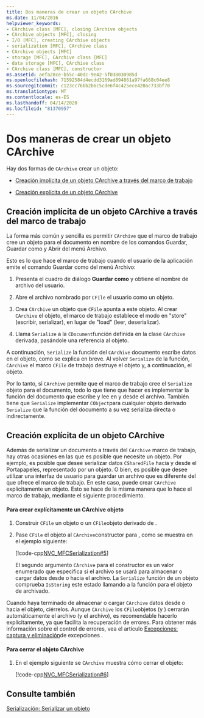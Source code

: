 ```yaml
---
title: Dos maneras de crear un objeto CArchive
ms.date: 11/04/2016
helpviewer_keywords:
- CArchive class [MFC], closing CArchive objects
- CArchive objects [MFC], closing
- I/O [MFC], creating CArchive objects
- serialization [MFC], CArchive class
- CArchive objects [MFC]
- storage [MFC], CArchive class [MFC]
- data storage [MFC], CArchive class
- CArchive class [MFC], constructor
ms.assetid: aefa28ce-b55c-40dc-9e42-5f038030985d
ms.openlocfilehash: 71592584d4ecdd3169ad894861a97fa668c04ee8
ms.sourcegitcommit: c123cc76bb2b6c5cde6f4c425ece420ac733bf70
ms.translationtype: MT
ms.contentlocale: es-ES
ms.lasthandoff: 04/14/2020
ms.locfileid: "81370957"
---
```

# <a name="two-ways-to-create-a-carchive-object"></a>Dos maneras de crear un objeto CArchive

Hay dos formas de `CArchive` crear un objeto:

- [Creación implícita de un objeto CArchive a través del marco de trabajo](#_core_implicit_creation_of_a_carchive_object_via_the_framework)

- [Creación explícita de un objeto CArchive](#_core_explicit_creation_of_a_carchive_object)

## <a name="implicit-creation-of-a-carchive-object-via-the-framework"></a><a name="_core_implicit_creation_of_a_carchive_object_via_the_framework"></a>Creación implícita de un objeto CArchive a través del marco de trabajo

La forma más común y sencilla es permitir `CArchive` que el marco de trabajo cree un objeto para el documento en nombre de los comandos Guardar, Guardar como y Abrir del menú Archivo.

Esto es lo que hace el marco de trabajo cuando el usuario de la aplicación emite el comando Guardar como del menú Archivo:

1. Presenta el cuadro de diálogo **Guardar como** y obtiene el nombre de archivo del usuario.

1. Abre el archivo nombrado por `CFile` el usuario como un objeto.

1. Crea `CArchive` un objeto que `CFile` apunta a este objeto. Al crear `CArchive` el objeto, el marco de trabajo establece el modo en "store" (escribir, serializar), en lugar de "load" (leer, deserializar).

1. Llama `Serialize` a la `CDocument`función definida en la clase `CArchive` derivada, pasándole una referencia al objeto.

A continuación, `Serialize` la función del `CArchive` documento escribe datos en el objeto, como se explica en breve. Al volver `Serialize` de la función, `CArchive` el marco `CFile` de trabajo destruye el objeto y, a continuación, el objeto.

Por lo tanto, si `CArchive` permite que el marco de trabajo cree el `Serialize` objeto para el documento, todo lo que tiene que hacer es implementar la función del documento que escribe y lee en y desde el archivo. También tiene que `Serialize` implementar `CObject`para cualquier objeto derivado `Serialize` que la función del documento a su vez serializa directa o indirectamente.

## <a name="explicit-creation-of-a-carchive-object"></a><a name="_core_explicit_creation_of_a_carchive_object"></a>Creación explícita de un objeto CArchive

Además de serializar un documento a través del `CArchive` marco de trabajo, hay otras ocasiones en las que es posible que necesite un objeto. Por ejemplo, es posible que desee serializar datos `CSharedFile` hacia y desde el Portapapeles, representado por un objeto. O bien, es posible que desee utilizar una interfaz de usuario para guardar un archivo que es diferente del que ofrece el marco de trabajo. En este caso, puede crear `CArchive` explícitamente un objeto. Esto se hace de la misma manera que lo hace el marco de trabajo, mediante el siguiente procedimiento.

#### <a name="to-explicitly-create-a-carchive-object"></a>Para crear explícitamente un CArchive objeto

1. Construir `CFile` un objeto o un `CFile`objeto derivado de .

1. Pase `CFile` el objeto al `CArchive`constructor para , como se muestra en el ejemplo siguiente:

   [!code-cpp[NVC_MFCSerialization#5](../mfc/codesnippet/cpp/two-ways-to-create-a-carchive-object_1.cpp)]

   El segundo argumento `CArchive` para el constructor es un valor enumerado que especifica si el archivo se usará para almacenar o cargar datos desde o hacia el archivo. La `Serialize` función de un objeto comprueba `IsStoring` este estado llamando a la función para el objeto de archivado.

Cuando haya terminado de almacenar o cargar `CArchive` datos desde o hacia el objeto, ciérrelos. Aunque `CArchive` los `CFile`objetos (y ) cerrarán automáticamente el archivo (y el archivo), es recomendable hacerlo explícitamente, ya que facilita la recuperación de errores. Para obtener más información sobre el control de errores, vea el artículo [Excepciones: captura y eliminación](../mfc/exceptions-catching-and-deleting-exceptions.md)de excepciones .

#### <a name="to-close-the-carchive-object"></a>Para cerrar el objeto CArchive

1. En el ejemplo siguiente se `CArchive` muestra cómo cerrar el objeto:

   [!code-cpp[NVC_MFCSerialization#6](../mfc/codesnippet/cpp/two-ways-to-create-a-carchive-object_2.cpp)]

## <a name="see-also"></a>Consulte también

[Serialización: Serializar un objeto](../mfc/serialization-serializing-an-object.md)
